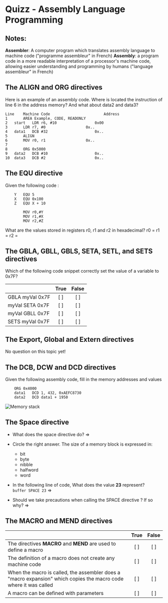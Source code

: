 
# Quizz - Assembly Language Programming

## Notes:
**Assembler**: A computer program which translates assembly language to machine code ("programme assembleur" in French)
**Assembly**: a program code in a more readable interpretation of a processor's machine code, allowing easier understanding and programming by humans ("language assembleur" in French)


## The **ALIGN** and **ORG** directives
Here is an example of an assembly code. Where is located the instruction of line 6 in the address memory? 
And what about data2 and data3?

```
Line	Machine Code						Address
1		AREA Example, CODE, READONLY
2	start	LDR r6, #10					0x00
3		LDR r7, #0					0x..
4	data1	DCB #32 					0x..
5		ALIGN
6		MOV r0, r1 					0x..
7
8		ORG 0x5000
9	data2	DCB #10 					0x..
10	data3	DCB #2 						0x..
```

## The **EQU** directive
Given the following code : 

```
	Y	EQU 5
	X	EQU 0x100
	Z	EQU X + 10

		MOV r0,#Y
		MOV r1,#X
		MOV r2,#Z
```

What are the values stored in registers r0, r1 and r2 in hexadecimal? 
r0 = 
r1 = 
r2 = 

## The **GBLA**, **GBLL**, **GBLS**, **SETA**, **SETL**, and **SETS** directives
Which of the following code snippet correctly set the value of a variable to 0x7F?

|| True | False|
|-|:-:|:-:|
| GBLA myVal 0x7F | [ ] []() | [ ] []() |
| myVal SETA 0x7F | [ ] []() | [ ] []() |
| myVal GBLL 0x7F | [ ] []() | [ ] []() |
| SETS myVal 0x7F | [ ] []() | [ ] []() |

## The **Export**, **Global** and **Extern** directives
No question on this topic yet!

## The **DCB**, **DCW** and **DCD** directives
Given the following assembly code, fill in the memory addresses and values
```
	ORG 0x4000
	data1	DCD 1, 432, 0xAEFC8730
	data2	DCD data1 + 1950
```

![Memory stack](https://i.imgur.com/xlXSidT.jpg "Memory stack")

## The **Space** directive
* What does the space directive do?
=>

* Circle the right answer. The size of a memory block is expressed in:
	* bit
	* byte
	* nibble
	* halfword
	* word


* In the following line of code, What does the value **23** represent?  
```buffer SPACE 23```
=>  


* Should we take precautions when calling the SPACE directive ? If so why?
=>     

## The **MACRO** and **MEND** directives
|| True | False|
|----------------------------------------------|:--------:|:--------:|
| The directives **MACRO** and **MEND** are used to define a macro| [ ] []() | [ ] []() |
| The definition of a macro does not create any machine code| [ ] []() | [ ] []() |
| When the macro is called, the assembler does a "macro expansion" which copies the macro code where it was called| [ ] []() | [ ] []() |
| A macro can be defined with parameters | [ ] []() | [ ] []() |
